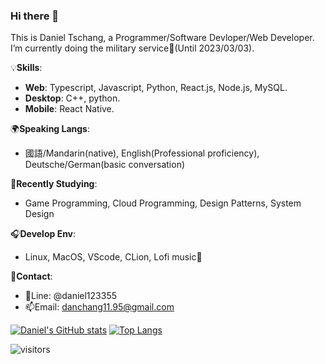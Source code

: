 ### Hi there 👋

This is Daniel Tschang, a Programmer/Software Devloper/Web Developer.
I’m currently doing the military service🥲(Until 2023/03/03). 

💡**Skills**:   
- **Web**: Typescript, Javascript, Python, React.js, Node.js,  MySQL.  
- **Desktop**: C++, python.
- **Mobile**: React Native.  


🌍**Speaking Langs**:  
- 國語/Mandarin(native), English(Professional proficiency), Deutsche/German(basic conversation)

🎈**Recently Studying**:  
- Game Programming, Cloud Programming, Design Patterns, System Design  

🎧**Develop Env**:
- Linux, MacOS, VScode, CLion, Lofi music🎵

💬**Contact**:
- 🍏Line: @daniel123355
- 📫Email: danchang11.95@gmail.com
<!--
**DanielTschang/DanielTschang** is a ✨ _special_ ✨ repository because its `README.md` (this file) appears on your GitHub profile.

Here are some ideas to get you started:

- 🔭 I’m currently working on ...
- 🌱 I’m currently learning ...
- 👯 I’m looking to collaborate on ...
- 🤔 I’m looking for help with ...
- 💬 Ask me about ...
- 📫 How to reach me: ...
- 😄 Pronouns: ...
- ⚡ Fun fact: ...
-->


[![Daniel's GitHub stats](https://github-readme-stats.vercel.app/api?username=DanielTschang&show_icons=true&count_private=true)](https://github.com/anuraghazra/github-readme-stats)
[![Top Langs](https://github-readme-stats.vercel.app/api/top-langs/?username=DanielTschang&layout=compact)](https://github.com/anuraghazra/github-readme-stats)


![visitors](https://visitor-badge.glitch.me/badge?page_id=DanielTschang.DanielTschang&left_color=black&right_color=black)

